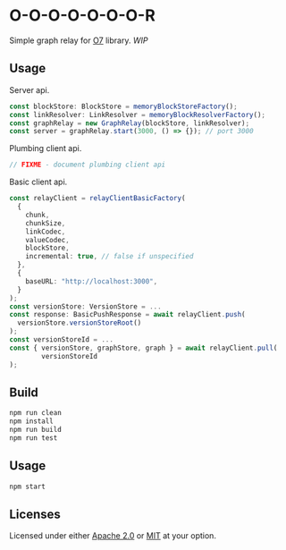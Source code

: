 # O-O-O-O-O-O-O-R

Simple graph relay for [O7](https://github.com/dstanesc/O-O-O-O-O-O-O) library. _WIP_

## Usage

Server api.

```ts
const blockStore: BlockStore = memoryBlockStoreFactory();
const linkResolver: LinkResolver = memoryBlockResolverFactory();
const graphRelay = new GraphRelay(blockStore, linkResolver);
const server = graphRelay.start(3000, () => {}); // port 3000
```

Plumbing client api.

```ts
// FIXME - document plumbing client api
```

Basic client api.

```ts
const relayClient = relayClientBasicFactory(
  {
    chunk,
    chunkSize,
    linkCodec,
    valueCodec,
    blockStore,
    incremental: true, // false if unspecified
  },
  {
    baseURL: "http://localhost:3000",
  }
);
const versionStore: VersionStore = ...
const response: BasicPushResponse = await relayClient.push(
  versionStore.versionStoreRoot()
);
const versionStoreId = ...
const { versionStore, graphStore, graph } = await relayClient.pull(
        versionStoreId
);
```

## Build

```sh
npm run clean
npm install
npm run build
npm run test
```

## Usage

```sh
npm start
```

## Licenses

Licensed under either [Apache 2.0](http://opensource.org/licenses/MIT) or [MIT](http://opensource.org/licenses/MIT) at your option.
